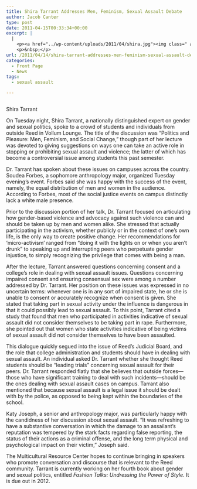 ```yaml
---
title: Shira Tarrant Addresses Men, Feminism, Sexual Assault Debate
author: Jacob Canter
type: post
date: 2011-04-15T00:33:34+00:00
excerpt: |
  |
    <p><a href="../wp-content/uploads/2011/04/shira.jpg"><img class=" alignleft" style="margin: 7px;" title="shira" src="../wp-content/uploads/2011/04/shira.jpg" alt="" width="173" height="243" /></a>On Tuesday night, Shira Tarrant, a nationally distinguished expert on gender and sexual politics, spoke to a crowd of students and individuals from outside Reed in Vollum Lounge. The title of the discussion was<em> Politics and Pleasure: Men, Feminism, and Social Change</em>, though part of her lecture was devoted to giving suggestions on ways one can take an active role in stopping or prohibiting sexual assault and violence; the latter of which has become a controversial issue among students this past semester.</p>
    <p>&nbsp;</p>
url: /2011/04/14/shira-tarrant-addresses-men-feminism-sexual-assault-debat/
categories:
  - Front Page
  - News
tags:
  - sexual assault

---
```

<div id="attachment_741" style="width: 257px" class="wp-caption alignleft">
  <a href="https://i2.wp.com/www.reedquest.org/wp-content/uploads/2011/04/shira.jpg"><img class="size-full wp-image-741" title="shira" src="https://i2.wp.com/www.reedquest.org/wp-content/uploads/2011/04/shira.jpg?resize=247%2C348" alt="" data-recalc-dims="1" /></a>
  
  <p class="wp-caption-text">
    Shira Tarrant
  </p>
</div>

On Tuesday night, Shira Tarrant, a nationally distinguished expert on gender and sexual politics, spoke to a crowd of students and individuals from outside Reed in Vollum Lounge. The title of the discussion was &#8220;Politics and Pleasure: Men, Feminism, and Social Change,&#8221; though part of her lecture was devoted to giving suggestions on ways one can take an active role in stopping or prohibiting sexual assault and violence; the latter of which has become a controversial issue among students this past semester.

Dr. Tarrant has spoken about these issues on campuses across the country. Soudea Forbes, a sophomore anthropology major, organized Tuesday evening’s event. Forbes said she was happy with the success of the event, namely, the equal distribution of men and women in the audience. According to Forbes, most of the social justice events on campus distinctly lack a white male presence.

Prior to the discussion portion of her talk, Dr. Tarrant focused on articulating how gender-based violence and advocacy against such violence can and should be taken up by men and women alike. She stressed that actually participating in the activism, whether publicly or in the context of one’s own life, is the only way to create positive change. Her recommendations for ‘micro-activism’ ranged from “doing it with the lights on or when you aren’t drunk” to speaking up and interrupting peers who perpetuate gender injustice, to simply recognizing the privilege that comes with being a man.

After the lecture, Tarrant answered questions concerning consent and a college’s role in dealing with sexual assault issues. Questions concerning impaired consent and ensuring consensual sex were among a number addressed by Dr. Tarrant. Her position on these issues was expressed in no uncertain terms: whenever one is in any sort of impaired state, he or she is unable to consent or accurately recognize when consent is given. She stated that taking part in sexual activity under the influence is dangerous in that it could possibly lead to sexual assault. To this point, Tarrant cited a study that found that men who participated in activities indicative of sexual assault did not consider themselves to be taking part in rape. Furthermore, she pointed out that women who state activities indicative of being victims of sexual assault did not consider themselves to have been assaulted.

This dialogue quickly segued into the issue of Reed’s Judicial Board, and the role that college administration and students should have in dealing with sexual assault. An individual asked Dr. Tarrant whether she thought Reed students should be “leading trials” concerning sexual assault for their peers. Dr. Tarrant responded flatly that she believes that outside forces—those who have significant training to deal with such incidents—should be the ones dealing with sexual assault cases on campus. Tarrant also mentioned that because sexual assault is a legal issue it should be dealt with by the police, as opposed to being kept within the boundaries of the school.

Katy Joseph, a senior and anthropology major, was particularly happy with the candidness of her discussion about sexual assault. “It was refreshing to have a substantive conversation in which the damage to an assailant’s reputation was tempered by the stark facts regarding false reporting, the status of their actions as a criminal offense, and the long term physical and psychological impact on their victim,” Joseph said.

The Multicultural Resource Center hopes to continue bringing in speakers who promote conversation and discourse that is relevant to the Reed community. Tarrant is currently working on her fourth book about gender and sexual politics, entitled _Fashion Talks: Undressing the Power of Style_. It is due out in 2012.